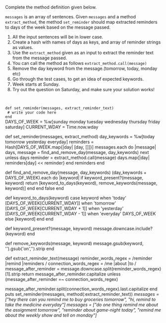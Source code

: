 Complete the method definition given below.

`messages` is an array of sentences. Given `messages` and a method `extract_method`, the method `set_reminder` should map extracted reminders to days of the week based on the message passed.

1. All the input sentences will be in lower case.
2. Create a hash with names of days as keys, and array of reminder strings as values.
3. Use the `extract_method` given as an input to extract the reminder text from the message passed.
4. You can call the method as follows `extract_method.call(message)`
5. Remove the day keyword from the message.(tomorrow, today, monday etc)
6. Go through the test cases, to get an idea of expected keywords.
7. Week starts at Sunday.
8. Try out the question on Saturday, and make sure your solution works!

<br/>
<codeblock language="ruby" type="exercise" testMode="multipleInput">
<code>
def set_reminder(messages, extract_reminder_text)
 # write your code here
end
</code>

<solution>
DAYS_OF_WEEK = %w[sunday monday tuesday wednesday thursday friday saturday]
CURRENT_WDAY = Time.now.wday

def set_reminder(messages, extract_method)
  day_keywords = %w[today tomorrow yesterday everyday]
  reminders = Hash[DAYS_OF_WEEK.map{|day| [day, []]}]
  messages.each do |message|
    days, message = find_and_remove_day(message, day_keywords)
    next unless days
    reminder = extract_method.call(message)
    days.map{|day| reminders[day] << reminder}
  end
  reminders
end

def find_and_remove_day(message, day_keywords)
  (day_keywords + DAYS_OF_WEEK).each do |keyword|
    if keyword_present?(message, keyword)
      return [keyword_to_days(keyword), remove_keywords(message, keyword)]
    end
  end
  false
end

def keyword_to_days(keyword)
  case keyword
  when 'today'
    [DAYS_OF_WEEK[CURRENT_WDAY]]
  when 'tomorrow'
    [DAYS_OF_WEEK[CURRENT_WDAY + 1]]
  when 'yesterday'
    [DAYS_OF_WEEK[CURRENT_WDAY - 1]]
  when 'everyday'
    DAYS_OF_WEEK
  else
    [keyword]
  end
end

def keyword_present?(message, keyword)
  message.downcase.include?(keyword)
end

def remove_keywords(message, keyword)
  message.gsub(keyword, '').gsub('on','').strip
end
</solution>

<testcases>
<caller>
def extract_reminder_text(message)
  reminder_words_regex = /reminder |remind |reminders /
  connection_words_regex = /me |about |to /
  message_after_reminder = message.downcase.split(reminder_words_regex)[1].strip
  return message_after_reminder.capitalize unless (message_after_reminder =~ connection_words_regex)

  message_after_reminder.split(connection_words_regex).last.capitalize
end
puts set_reminder(messages, method(:extract_reminder_text))
</caller>
<testcase>
<i>
messages = ["hey there can you remind me to buy groceries tomorrow", "hi, remind to take the medicine everyday"]
</i>
</testcase>
<testcase>
<i>
messages = ["do one thing remind me about the assignment tomorrow", "reminder about game-night today", "remind me about the weekly show and tell on monday"]
</i>
</testcase>
</testcases>
</codeblock>